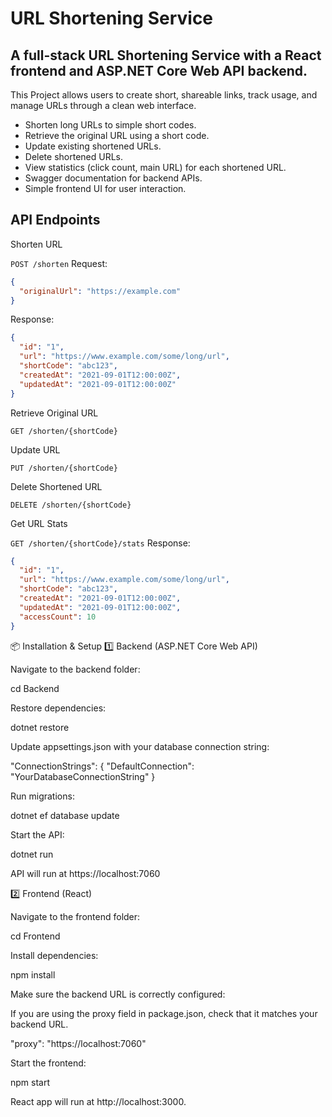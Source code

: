 # URL Shortening Service

## A full-stack URL Shortening Service with a React frontend and ASP.NET Core Web API backend. 

This Project allows users to create short, shareable links, track usage, and manage URLs through a clean web interface.
* Shorten long URLs to simple short codes.
* Retrieve the original URL using a short code.
* Update existing shortened URLs.
* Delete shortened URLs.
* View statistics (click count, main URL) for each shortened URL.
* Swagger documentation for backend APIs.
* Simple frontend UI for user interaction.

## API Endpoints

Shorten URL

```POST /shorten```
Request:
```json
{
  "originalUrl": "https://example.com"
}
```
Response:
```json
{
  "id": "1",
  "url": "https://www.example.com/some/long/url",
  "shortCode": "abc123",
  "createdAt": "2021-09-01T12:00:00Z",
  "updatedAt": "2021-09-01T12:00:00Z"
}
```

Retrieve Original URL

```GET /shorten/{shortCode}```

Update URL

```PUT /shorten/{shortCode}```

Delete Shortened URL

```DELETE /shorten/{shortCode}```

Get URL Stats

```GET /shorten/{shortCode}/stats```
Response:
```json
{
  "id": "1",
  "url": "https://www.example.com/some/long/url",
  "shortCode": "abc123",
  "createdAt": "2021-09-01T12:00:00Z",
  "updatedAt": "2021-09-01T12:00:00Z",
  "accessCount": 10
}
```






📦 Installation & Setup
1️⃣ Backend (ASP.NET Core Web API)

Navigate to the backend folder:

cd Backend


Restore dependencies:

dotnet restore


Update appsettings.json with your database connection string:

"ConnectionStrings": {
  "DefaultConnection": "YourDatabaseConnectionString"
}


Run migrations:

dotnet ef database update


Start the API:

dotnet run


API will run at https://localhost:7060 

2️⃣ Frontend (React)

Navigate to the frontend folder:

cd Frontend


Install dependencies:

npm install


Make sure the backend URL is correctly configured:

If you are using the proxy field in package.json, check that it matches your backend URL.

  "proxy": "https://localhost:7060"


Start the frontend:

npm start


React app will run at http://localhost:3000.

